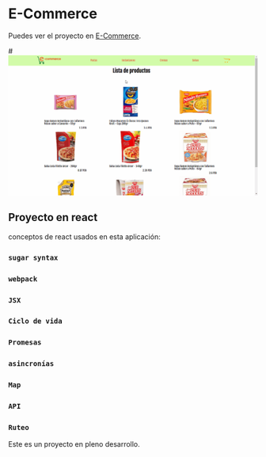 # E-Commerce

Puedes ver el proyecto en [E-Commerce](https://makoret.github.io/E-Commerce/).

#![gif](src\images\E-commerce.gif)

## Proyecto en react

conceptos de react usados en esta aplicación:

### `sugar syntax`

### `webpack`

### `JSX`

### `Ciclo de vida`

### `Promesas`

### `asincronías`

### `Map`

### `API`

### `Ruteo`

Este es un proyecto en pleno desarrollo.
